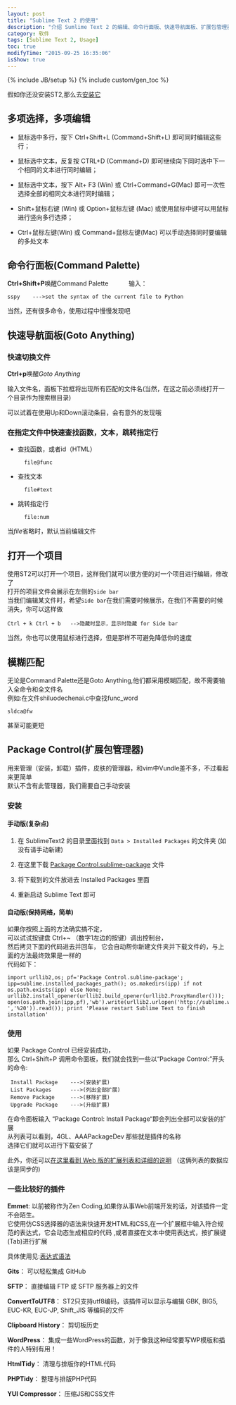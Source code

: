 ```yaml
---
layout: post
title: "Sublime Text 2 的使用"
description: "介绍 Sumlime Text 2 的编辑、命令行面板、快速导航面板、扩展包管理器"
category: 软件
tags: [Sublime Text 2, Usage]
toc: true
modifyTime: "2015-09-25 16:35:06"
isShow: true
---
```

{% include JB/setup %}
{% include custom/gen_toc %}


假如你还没安装ST2,那么去[安装它](/记录/2014/06/08/st2_install_config/ "Sublime Text 2的安装与配置")

## 多项选择，多项编辑  

* 鼠标选中多行，按下 Ctrl+Shift+L (Command+Shift+L) 即可同时编辑这些行；  

* 鼠标选中文本，反复按 CTRL+D (Command+D) 即可继续向下同时选中下一个相同的文本进行同时编辑；  

* 鼠标选中文本，按下 Alt+	F3 (Win) 或 Ctrl+Command+G(Mac) 即可一次性选择全部的相同文本进行同时编辑；  

* Shift+鼠标右键 (Win) 或 Option+鼠标左键 (Mac) 或使用鼠标中键可以用鼠标进行竖向多行选择；  

* Ctrl+鼠标左键(Win) 或 Command+鼠标左键(Mac) 可以手动选择同时要编辑的多处文本  

## 命令行面板(Command Palette)

**Ctrl+Shift+P**唤醒Command Palette　　　
输入：  

	sspy	--->set the syntax of the current file to Python

当然，还有很多命令，使用过程中慢慢发现吧  

## 快速导航面板(Goto Anything)

### 快速切换文件
**Ctrl+p**唤醒*Goto Anything*  

输入文件名，面板下拉框将出现所有匹配的文件名(当然，在这之前必须线打开一个目录作为搜索根目录)	  

可以试着在使用Up和Down滚动条目，会有意外的发现哦    

### 在指定文件中快速查找函数，文本，跳转指定行  

* 查找函数，或者id（HTML）	  

		file@func

* 查找文本  

		file#text

* 跳转指定行  

		file:num

当*file*省略时，默认当前编辑文件

## 打开一个项目  
使用ST2可以打开一个项目，这样我们就可以很方便的对一个项目进行编辑，修改了  
打开的项目文件会展示在左侧的`side bar`  
当我们编辑某文件时，希望`Side bar`在我们需要时候展示，在我们不需要的时候消失，你可以这样做  

	Ctrl + k Ctrl + b   -->隐藏时显示，显示时隐藏 for Side bar 

当然，你也可以使用鼠标进行选择，但是那样不可避免降低你的速度   

## 模糊匹配  

无论是Command Palette还是Goto Anything,他们都采用模糊匹配，故不需要输入全命令和全文件名  
例如:在文件shiluodechenai.c中查找func_word  

	sldca@fw  

甚至可能更短

## Package Control(扩展包管理器)  
用来管理（安装，卸载）插件，皮肤的管理器，和vim中Vundle差不多，不过看起来更简单  
默认不含有此管理器，我们需要自己手动安装  

### 安装

#### 手动版(复杂点)  

1. 在 SublimeText2 的目录里面找到 `Data > Installed Packages` 的文件夹 (如没有请手动新建)  

2. 在这里下载 [Package Control.sublime-package](http://dl.iplaysoft.com/files/1774.html#download_list) 文件  

3. 将下载到的文件放进去 Installed Packages 里面  

4. 重新启动 Sublime Text 即可

#### 自动版(保持网络，简单)  

如果你按照上面的方法确实搞不定，  
可以试试按键盘 Ctrl+~ （数字1左边的按键）调出控制台，  
然后拷贝下面的代码进去并回车，  它会自动帮你新建文件夹并下载文件的，与上面的方法最终效果是一样的  
代码如下：　　

	import urllib2,os; pf='Package Control.sublime-package'; ipp=sublime.installed_packages_path(); os.makedirs(ipp) if not os.path.exists(ipp) else None; urllib2.install_opener(urllib2.build_opener(urllib2.ProxyHandler())); open(os.path.join(ipp,pf),'wb').write(urllib2.urlopen('http://sublime.wbond.net/'+pf.replace(' ','%20')).read()); print 'Please restart Sublime Text to finish installation'

### 使用

如果 Package Control 已经安装成功，  
那么 Ctrl+Shift+P 调用命令面板，我们就会找到一些以“Package Control:”开头的命令:  

	 Install Package	--->(安装扩展)
	 List Packages 		--->(列出全部扩展)
	 Remove Package		--->(移除扩展)
	 Upgrade Package	--->(升级扩展)

在命令面板输入 “Package Control: Install Package“即会列出全部可以安装的扩展  
从列表可以看到，4GL、AAAPackageDev 那些就是插件的名称    
选择它们就可以进行下载安装了  

此外，你还可以[在这里看到 Web 版的扩展列表和详细的说明](https://sublime.wbond.net/) （这俩列表的数据应该是同步的)  

### 一些比较好的插件  

__Emmet__: 以前被称作为Zen Coding,如果你从事Web前端开发的话，对该插件一定不会陌生。  
它使用仿CSS选择器的语法来快速开发HTML和CSS,在一个扩展框中输入符合规范的表达式，它会动态生成相应的代码 ,或者直接在文本中使用表达式，按扩展键(Tab)进行扩展

具体使用见:[表达式语法](http://www.w3cplus.com/tools/emmet-cheat-sheet.html)  

__Gits__： 可以轻松集成 GitHub  

__SFTP__： 直接编辑 FTP 或 SFTP 服务器上的文件  

__ConvertToUTF8__： ST2只支持utf8编码，该插件可以显示与编辑 GBK, BIG5, EUC-KR, EUC-JP, Shift_JIS 等编码的文件  

__Clipboard History__： 剪切板历史  

__WordPress__： 集成一些WordPress的函数，对于像我这种经常要写WP模版和插件的人特别有用！  

__HtmlTidy__： 清理与排版你的HTML代码  

__PHPTidy__： 整理与排版PHP代码  

__YUI Compressor__： 压缩JS和CSS文件

